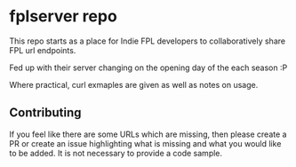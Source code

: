 # fplserver repo

This repo starts as a place for Indie FPL developers to collaboratively share FPL url endpoints.

Fed up with their server changing on the opening day of the each season :P

Where practical, curl exmaples are given as well as notes on usage. 

## Contributing

If you feel like there are some URLs which are missing, then please create a PR or create an issue highlighting what is missing and what you would like to be added. It is not necessary to provide a code sample.
